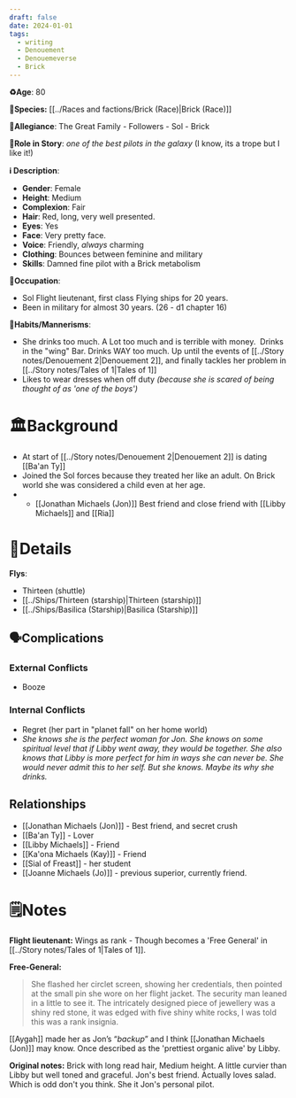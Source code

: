 ```yaml
---
draft: false
date: 2024-01-01
tags:
  - writing
  - Denouement
  - Denouemeverse
  - Brick
---
```


**♻️Age**:  80 

👾**Species:** [[../Races and factions/Brick (Race)|Brick (Race)]]

🏅**Allegiance**: The Great Family - Followers - Sol - Brick

**🎲Role in Story**:  *one of the best pilots in the galaxy* (I know, its a trope but I like it!)

**ℹ️ Description**: 

* **Gender**: Female
* **Height**: Medium
* **Complexion**: Fair
* **Hair**: Red, long, very well presented. 
* **Eyes**:  Yes
* **Face**: Very pretty face. 
* **Voice**: Friendly, *always* charming
* **Clothing**:  Bounces between feminine and military
* **Skills**: Damned fine pilot with a Brick metabolism

**💼Occupation**: 

- Sol Flight lieutenant, first class Flying ships for 20 years.
- Been in military for almost 30 years. (26 - d1 chapter 16)

**🎺Habits/Mannerisms**:
- She drinks too much. A Lot too much and is terrible with money.  Drinks in the "wing" Bar. Drinks WAY too much. Up until the events of [[../Story notes/Denouement 2|Denouement 2]], and finally tackles her problem in [[../Story notes/Tales of 1|Tales of 1]]
- Likes to wear dresses when off duty *(because she is scared of being thought of as 'one of the boys')*

# 🏛️Background

- At start of [[../Story notes/Denouement 2|Denouement 2]] is dating [[Ba'an Ty]]
- Joined the Sol forces because they treated her like an adult. On Brick world she was considered a child even at her age.  
- - [[Jonathan Michaels (Jon)]] Best friend and close friend with [[Libby Michaels]] and [[Ria]]

# 📜Details

**Flys**: 

- Thirteen (shuttle)
- [[../Ships/Thirteen (starship)|Thirteen (starship)]]
- [[../Ships/Basilica (Starship)|Basilica (Starship)]]

## 🗣️Complications

### **External Conflicts**

- Booze

### **Internal Conflicts**

- Regret (her part in "planet fall" on her home world)
- *She knows she is the perfect woman for Jon. She knows on some spiritual level that if Libby went away, they would be together.  She also knows that Libby is more perfect for him in ways she can never be. She would never admit this to her self. But she knows. Maybe its why she drinks.*
## Relationships
- [[Jonathan Michaels (Jon)]] - Best friend, and secret crush
- [[Ba'an Ty]] - Lover
- [[Libby Michaels]] - Friend 
- [[Ka'ona Michaels (Kay)]] - Friend 
- [[Sial of Freast]] - her student  
- [[Joanne Michaels (Jo)]] - previous superior, currently friend.

# 🗒️Notes

**Flight lieutenant:** Wings as rank - Though becomes a 'Free General' in [[../Story notes/Tales of 1|Tales of 1]].

**Free-General:** 

>She flashed her circlet screen, showing her credentials, then pointed at the small pin she wore on her flight jacket. The security man leaned in a little to see it. The intricately designed piece of jewellery was a shiny red stone, it was edged with five shiny white rocks, I was told this was a rank insignia.

[[Aygah]] made her as Jon’s “*backup*” and I think [[Jonathan Michaels (Jon)]] may know.
Once described as the 'prettiest organic alive' by Libby. 

**Original notes:** Brick with long read hair, Medium height. A little curvier than Libby but well toned and graceful. Jon's best friend. Actually loves salad. Which is odd don't you think. She it Jon's personal pilot.
